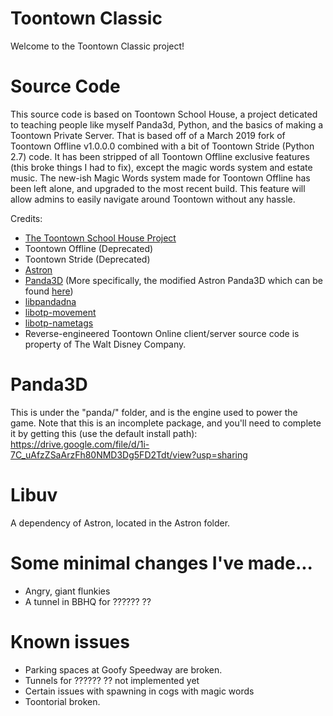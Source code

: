 # Toontown Classic
Welcome to the Toontown Classic project!

# Source Code
This source code is based on Toontown School House, a project deticated to teaching people like myself Panda3d, Python, and the basics of making a Toontown Private Server. That is based off of a March 2019 fork of Toontown Offline v1.0.0.0 combined with a bit of Toontown Stride (Python 2.7) code. It has been stripped of all Toontown Offline exclusive features (this broke things I had to fix), except the magic words system and estate music. The new-ish Magic Words system made for Toontown Offline has been left alone, and upgraded to the most recent build. This feature will allow admins to easily navigate around Toontown without any hassle.

Credits:
* [The Toontown School House Project](https://github.com/Toontown-School-House/Toontown-School-House)
* Toontown Offline (Deprecated)
* Toontown Stride (Deprecated)
* [Astron](https://github.com/Astron/Astron)
* [Panda3D](https://github.com/panda3d/panda3d) (More specifically, the modified Astron Panda3D which can be found [here](https://github.com/Astron/panda3d))
* [libpandadna](https://github.com/loblao/libpandadna)
* [libotp-movement](https://github.com/jwcotejr/libotp-movement)
* [libotp-nametags](https://github.com/loblao/libotp-nametags)
* Reverse-engineered Toontown Online client/server source code is property of The Walt Disney Company.


# Panda3D
This is under the "panda/" folder, and is the engine used to power the game. Note that this is an incomplete package, and you'll need to complete it by getting this (use the default install path): https://drive.google.com/file/d/1i-7C_uAfzZSaArzFh80NMD3Dg5FD2Tdt/view?usp=sharing 

# Libuv

A dependency of Astron, located in the Astron folder.

# Some minimal changes I've made...

* Angry, giant flunkies
* A tunnel in BBHQ for ?????? ??

# Known issues

* Parking spaces at Goofy Speedway are broken.
* Tunnels for ?????? ?? not implemented yet
* Certain issues with spawning in cogs with magic words
* Toontorial broken.
